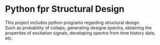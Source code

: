 # Python fpr Structural Design

This project includes python programs regarding structural design.  
Such as probability of collaps, generating designe spectra, obtaining the properties of excitation 
signals, developing spectra from time history data, etc. 


